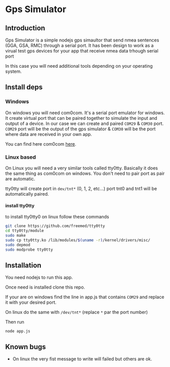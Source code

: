 # Gps Simulator

## Introduction

Gps Simulator is a simple nodejs gps simaultor that send nmea sentences (GGA, GSA, RMC) through a serial port.
It has been design to work as a virual test gps devices for your app that receive nmea data trhough serial port

In this case you will need additional tools depending on your operating system.

## Install deps

### Windows

On windows you will need com0com. It's a serial port emulator for windows.
It create virtual port that can be paired together to simulate the input and output of a device.
In our case we can create and paired `COM29` & `COM30` port.
`COM29` port will be the output of the gps simulator & `COM30` will be the port where data are received in your own app.

You can find here com0com [here](https://sourceforge.net/projects/com0com/).

### Linux based

On Linux you will need a very similar tools called tty0tty. Basically it does the same thing as com0com on windows.
You don't need to pair port as pair are automatic.

tty0tty will create port in `dev/tnt*` (0, 1, 2, etc...)
port tnt0 and tnt1 will be automatically paired.

#### install tty0tty

to install tty0tty0 on linux follow these commands

```bash
git clone https://github.com/freemed/tty0tty
cd tty0tty/module
sudo make
sudo cp tty0tty.ko /lib/modules/$(uname -r)/kernel/drivers/misc/
sudo depmod
sudo modprobe tty0tty
```

## Installation

You need nodejs to run this app.

Once need is installed clone this repo.

If your are on windows find the line in app.js that contains `COM29` and replace it with your desired port.

On linux do the same with `/dev/tnt*` (replace `*` par the port number)

Then run

```node
node app.js
```

## Known bugs

* On linux the very fist message to write will failed but others are ok.